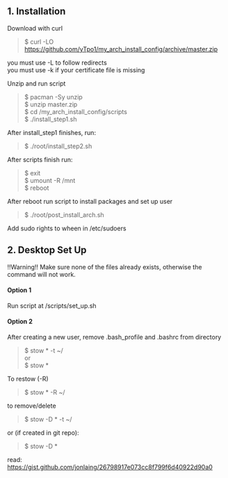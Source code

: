 ## 1. Installation
Download with curl  
> $ curl -LO https://github.com/yTpo1/my_arch_install_config/archive/master.zip  

you must use -L to follow redirects  
you must use -k if your certificate file is missing  

Unzip and run script  
> $ pacman -Sy unzip  
> $ unzip master.zip  
> $ cd /my_arch_install_config/scripts  
> $ ./install_step1.sh  

After install_step1 finishes, run:  
> $ ./root/install_step2.sh  

After scripts finish run:  
> $ exit  
> $ umount -R /mnt  
> $ reboot  

After reboot run script to install packages and set up user
> $ ./root/post_install_arch.sh  

Add sudo rights to wheen in /etc/sudoers

## 2. Desktop Set Up
!!Warning!! Make sure none of the files already exists, otherwise the command will not work.  
#### Option 1
Run script at /scripts/set_up.sh  

#### Option 2
After creating a new user, remove .bash_profile and .bashrc from directory  
> $ stow * -t ~/  
or  
> $ stow *  

To restow (-R)  
> $ stow * -R ~/  

to remove/delete  
> $ stow -D * -t ~/  

or (if created in git repo):  
> $ stow -D *  

read: https://gist.github.com/jonlaing/26798917e073cc8f799f6d40922d90a0  
